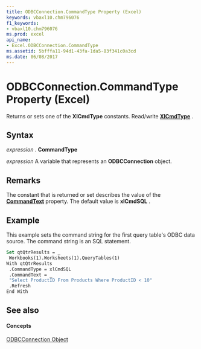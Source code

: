 ```yaml
---
title: ODBCConnection.CommandType Property (Excel)
keywords: vbaxl10.chm796076
f1_keywords:
- vbaxl10.chm796076
ms.prod: excel
api_name:
- Excel.ODBCConnection.CommandType
ms.assetid: 5bfffa11-94d1-43fa-1da5-83f341c0a3cd
ms.date: 06/08/2017
---
```



# ODBCConnection.CommandType Property (Excel)

Returns or sets one of the  **XlCmdType** constants. Read/write **[XlCmdType](Excel.XlCmdType.md)** .


## Syntax

 _expression_ . **CommandType**

 _expression_ A variable that represents an **ODBCConnection** object.


## Remarks

The constant that is returned or set describes the value of the  **[CommandText](Excel.ODBCConnection.CommandText.md)** property. The default value is **xlCmdSQL** .


## Example

This example sets the command string for the first query table's ODBC data source. The command string is an SQL statement.


```vb
Set qtQtrResults = _ 
 Workbooks(1).Worksheets(1).QueryTables(1) 
With qtQtrResults 
 .CommandType = xlCmdSQL 
 .CommandText = _ 
 "Select ProductID From Products Where ProductID < 10" 
 .Refresh 
End With 

```


## See also


#### Concepts


[ODBCConnection Object](Excel.ODBCConnection.md)

